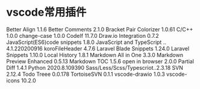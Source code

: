 <!--
 * @Descripttion: 
 * @version: 
 * @Author: matias tang
 * @Date: 2020-09-17 11:43:07
 * @LastEditors: matias tang
 * @LastEditTime: 2020-09-17 11:51:20
-->
# vscode常用插件

Better Align 1.1.6
Better Comments 2.1.0
Bracket Pair Colorizer 1.0.61
C/C++ 1.0.0
change-case 1.0.0
CodeIf 11.7.0
Draw.io Integration 0.7.2
JavaScript(ES6)code snippets 1.8.0
JavaScript and TypeScript .. 4.1.220200916
koroFileHeader 4.7.6
Laravel Blade Snippets 1.24.0
Laravel Snippets 1.10.0
Local History 1.8.1
Markdown All in One 3.3.0
Markdown Preview Enhanced 0.5.13
Markdown TOC 1.5.6
open in browser 2.0.0
Partial Diff 1.4.1
Python 2020.8.109390
Sass/Less/Scss/Typescriot..2.3.18
SVN 2.12.4
Todo Treee 0.0.178
TortoiseSVN 0.1.1
vscode-drawio 1.0.3
vscode-icons 10.2.0